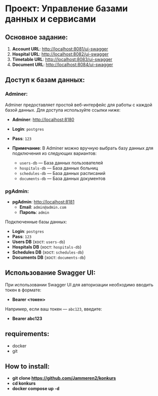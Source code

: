 # Проект: Управление базами данных и сервисами

## Основное задание:

1. **Account URL**: [http://localhost:8081/ui-swagger](http://localhost:8081/ui-swagger)
2. **Hospital URL**: [http://localhost:8082/ui-swagger](http://localhost:8082/ui-swagger)
3. **Timetable URL**: [http://localhost:8083/ui-swagger](http://localhost:8083/ui-swagger)
4. **Document URL**: [http://localhost:8084/ui-swagger](http://localhost:8084/ui-swagger)


## Доступ к базам данных:

### Adminer:
Adminer предоставляет простой веб-интерфейс для работы с каждой базой данных. Для доступа используйте ссылки ниже:

 - **Adminer**: [http://localhost:8180](http://localhost:8180)
  - **Login**: `postgres`
  - **Pass**: `123`

- **Примечание**: В Adminer можно вручную выбрать базу данных для подключения из следующих вариантов:
  - `users-db` — База данных пользователей
  - `hospitals-db` — База данных больниц
  - `schedules-db` — База данных расписаний
  - `documents-db` — База данных документов

### pgAdmin:
- **pgAdmin**: [http://localhost:8181](http://localhost:8181)
  - **Email**: `admin@admin.com`
  - **Пароль**: `admin`

Подключенные базы данных:
- **Login**: `postgres`
- **Pass**: `123`
- **Users DB** (хост: `users-db`)
- **Hospitals DB** (хост: `hospitals-db`)
- **Schedules DB** (хост: `schedules-db`)
- **Documents DB** (хост: `documents-db`)

## Использование Swagger UI:
При использовании Swagger UI для авторизации необходимо вводить токен в формате:

- **Bearer <токен>**


Например, если ваш токен — `abc123`, введите:

- **Bearer abc123**

## requirements:
- docker
- git


## How to install:

- **git clone https://github.com/Jammeren2/konkurs**
- **cd konkurs**
- **docker compose up -d**